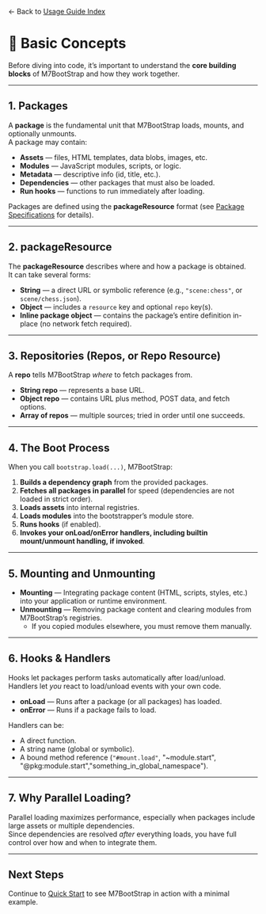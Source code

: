 ← Back to [Usage Guide Index](TOC.md)

# 🧩 Basic Concepts

Before diving into code, it’s important to understand the **core building blocks** of M7BootStrap and how they work together.

---

## 1. Packages

A **package** is the fundamental unit that M7BootStrap loads, mounts, and optionally unmounts.  
A package may contain:

- **Assets** — files, HTML templates, data blobs, images, etc.
- **Modules** — JavaScript modules, scripts, or logic.
- **Metadata** — descriptive info (id, title, etc.).
- **Dependencies** — other packages that must also be loaded.
- **Run hooks** — functions to run immediately after loading.

Packages are defined using the **packageResource** format (see [Package Specifications](PACKAGE_SPECIFICATIONS.md) for details).

---

## 2. packageResource

The **packageResource** describes where and how a package is obtained.  
It can take several forms:

- **String** — a direct URL or symbolic reference (e.g., `"scene:chess"`, or `scene/chess.json`).
- **Object** — includes a `resource` key and optional `repo` key(s).
- **Inline package object** — contains the package’s entire definition in-place (no network fetch required).

---

## 3. Repositories (Repos, or Repo Resource)

A **repo** tells M7BootStrap *where* to fetch packages from.

- **String repo** — represents a base URL.
- **Object repo** — contains URL plus method, POST data, and fetch options.
- **Array of repos** — multiple sources; tried in order until one succeeds.

---

## 4. The Boot Process

When you call `bootstrap.load(...)`, M7BootStrap:

1. **Builds a dependency graph** from the provided packages.
2. **Fetches all packages in parallel** for speed (dependencies are not loaded in strict order).
3. **Loads assets** into internal registries.
4. **Loads modules** into the bootstrapper’s module store.
5. **Runs hooks** (if enabled).
6. **Invokes your onLoad/onError handlers, including builtin mount/unmount handling, if invoked**.

---

## 5. Mounting and Unmounting

- **Mounting** — Integrating package content (HTML, scripts, styles, etc.) into your application or runtime environment.
- **Unmounting** — Removing package content and clearing modules from M7BootStrap’s registries.
  - If you copied modules elsewhere, you must remove them manually.

---

## 6. Hooks & Handlers

Hooks let packages perform tasks automatically after load/unload.  
Handlers let *you* react to load/unload events with your own code.

- **onLoad** — Runs after a package (or all packages) has loaded.
- **onError** — Runs if a package fails to load.

Handlers can be:
- A direct function.
- A string name (global or symbolic).
- A bound method reference (`"#mount.load"`, "~module.start", "@pkg:module.start","something_in_global_namespace").


---

## 7. Why Parallel Loading?

Parallel loading maximizes performance, especially when packages include large assets or multiple dependencies.  
Since dependencies are resolved *after* everything loads, you have full control over how and when to integrate them.

---

## Next Steps

Continue to [Quick Start](QUICK_START.md) to see M7BootStrap in action with a minimal example.